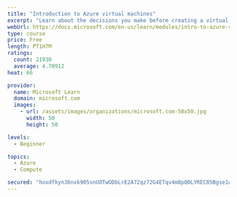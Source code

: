 ```yaml
---
title: "Introduction to Azure virtual machines"
excerpt: "Learn about the decisions you make before creating a virtual machine, the options to create and manage the VM, and the extensions and services you use to manage your VM."
webUrl: https://docs.microsoft.com/en-us/learn/modules/intro-to-azure-virtual-machines/
type: course
price: Free
length: PT1H7M
ratings:
  count: 21930
  average: 4.70912
heat: 66

provider:
  name: Microsoft Learn
  domain: microsoft.com
  images:
    - url: /assets/images/organizations/microsoft.com-50x50.jpg
      width: 50
      height: 50

levels:
  - Beginner

topics:
  - Azure
  - Compute

secured: "hoxdfkyn36nxk905snUOTwODbLrE2A72qz72G4ETqv4m8pQ0LYREC85Bgse1wxNJswbLKOs9cjFbTaU8qYN4fmgaljqjQh7IPkeN8yCXE6peQNsoKBqvEyb+K0hWoFPPUd5Qwbe8eXiSDXF0DcsvSfRq3qOSY/PQ24yAEA26WOBFfUffPNFWvofs/aDfyQSJO8Gg+QTT1DtLb8fBiPneMO0S8bEhwhARjFlCqvYBrflAx+VssHI92xVD2MzIylpoZYgT1yQj24tu8yXCNpH4OGf8fpBc56pgL01vBKaUSXmkupiEDMlva7reJxbQTAegxaGEz8CV7tpbZOj5ZqV/zI2QsBI7xtSAZM/THf36o8mHwmMMlIOXHCEe859Nl91dKkGoCm6PZBUgN234hXPvdMe2UCbIA8h70Mx6fTLqW6C0m8jFTpUv8hzoQEYOrv9a;qD1M5Pfn8u0YFbM6L6sViQ=="
---
```


